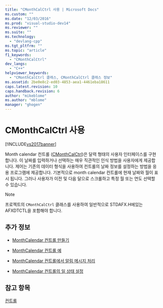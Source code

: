 ```yaml
---
title: "CMonthCalCtrl 사용 | Microsoft Docs"
ms.custom: ""
ms.date: "12/03/2016"
ms.prod: "visual-studio-dev14"
ms.reviewer: ""
ms.suite: ""
ms.technology: 
  - "devlang-cpp"
ms.tgt_pltfrm: ""
ms.topic: "article"
f1_keywords: 
  - "CMonthCalCtrl"
dev_langs: 
  - "C++"
helpviewer_keywords: 
  - "CMonthCalCtrl 클래스, CMonthCalCtrl 클래스 정보"
ms.assetid: 2be0e8c2-ed03-4853-aea1-4461eba18611
caps.latest.revision: 10
caps.handback.revision: 6
author: "mikeblome"
ms.author: "mblome"
manager: "ghogen"
---
```

# CMonthCalCtrl 사용
[!INCLUDE[vs2017banner](../assembler/inline/includes/vs2017banner.md)]

Month calendar 컨트롤 \([CMonthCalCtrl](../mfc/reference/cmonthcalctrl-class.md)\)은 달력 형태의 사용자 인터페이스를 구현합니다.  이 날짜를 입력하거나 선택하는 매우 직관적인 인식 방법을 사용자에게 제공합니다.  제어는 기존의 데이터 형식을 사용하여 컨트롤의 날짜 정보를 설정하는 방법을 응용 프로그램에 제공합니다.  기본적으로 month calendar 컨트롤에 현재 날짜와 월이 표시 됩니다.  그러나 사용자가 이전 및 다음 달으로 스크롤하고 특정 월 또는 연도 선택할 수 있습니다.  
  
> [!NOTE]
>  프로젝트의  `CMonthCalCtrl`  클래스를 사용하여 일반적으로 STDAFX.H에있는 AFXDTCTL을 포함해야 합니다.  
  
## 추가 정보  
  
-   [MonthCalendar 컨트롤 만들기](../mfc/creating-the-month-calendar-control.md)  
  
-   [MonthCalendar 컨트롤 예](../mfc/month-calendar-control-examples.md)  
  
-   [MonthCalendar 컨트롤에서 알림 메시지 처리](../mfc/processing-notification-messages-in-month-calendar-controls.md)  
  
-   [MonthCalendar 컨트롤의 일 상태 설정](../mfc/setting-the-day-state-of-a-month-calendar-control.md)  
  
## 참고 항목  
 [컨트롤](../mfc/controls-mfc.md)